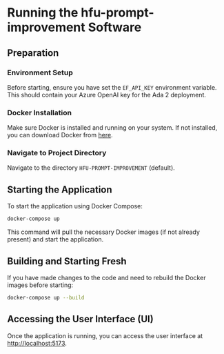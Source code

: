 # Running the hfu-prompt-improvement Software

## Preparation

### Environment Setup

Before starting, ensure you have set the `EF_API_KEY` environment variable. This should contain your Azure OpenAI key for the Ada 2 deployment.

### Docker Installation

Make sure Docker is installed and running on your system. If not installed, you can download Docker from [here](https://www.docker.com/products/docker-desktop).

### Navigate to Project Directory

Navigate to the directory `HFU-PROMPT-IMPROVEMENT` (default).

## Starting the Application

To start the application using Docker Compose:

```sh
docker-compose up
```

This command will pull the necessary Docker images (if not already present) and start the application.

## Building and Starting Fresh

If you have made changes to the code and need to rebuild the Docker images before starting:

```sh
docker-compose up --build
```

## Accessing the User Interface (UI)

Once the application is running, you can access the user interface at [http://localhost:5173](http://localhost:5173).
